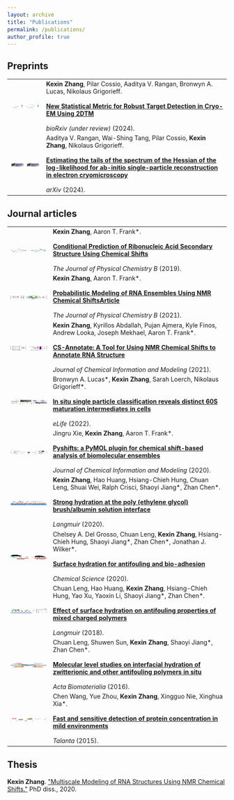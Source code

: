 ```yaml
---
layout: archive
title: "Publications"
permalink: /publications/
author_profile: true
---
```

## Preprints

|        |  |
|   :-:    | -       |  
| <img src='../images/publication/2dtmpvalue.png' align="center" width="200" height="10"> | __Kexin Zhang__, Pilar Cossio, Aaditya V. Rangan, Bronwyn A. Lucas, Nikolaus Grigorieff.  <br><br> [__New Statistical Metric for Robust Target Detection in Cryo-EM Using 2DTM__](https://www.biorxiv.org/content/10.1101/2024.10.01.616095v1)  <br><br> _bioRxiv (under review)_ (2024).|
| <img src='../images/publication/estimating.png' align="center" width="200" height="10"> | Aaditya V. Rangan, Wai-Shing Tang, Pilar Cossio, __Kexin Zhang__, Nikolaus Grigorieff.  <br><br> [__Estimating the tails of the spectrum of the Hessian of the log-likelihood for ab-initio single-particle reconstruction in electron cryomicroscopy__](https://arxiv.org/abs/2411.13263v1)  <br><br> _arXiv_ (2024).|

## Journal articles

|        |  |
|   :-:    | -       |
| <img src='../images/publication/cs-fold.jpg' align="center" width="200" height="10"> | __Kexin Zhang__, Aaron T. Frank*.  <br><br> [__Conditional Prediction of Ribonucleic Acid Secondary Structure Using Chemical Shifts__](https://pubs.acs.org/doi/full/10.1021/acs.jpcb.9b09814)  <br><br> _The Journal of Physical Chemistry B_ (2019).|
| <img src='../images/publication/cs-bme.jpeg' align="center" width="200" height="10"> | __Kexin Zhang__, Aaron T. Frank*.  <br><br> [__Probabilistic Modeling of RNA Ensembles Using NMR Chemical ShiftsArticle__](https://pubs.acs.org/doi/10.1021/acs.jpcb.1c05651)  <br><br> _The Journal of Physical Chemistry B_ (2021).|
| <img src='../images/publication/cs-annotate.jpeg' align="center" width="200" height="10"> | __Kexin Zhang__, Kyrillos Abdallah, Pujan Ajmera, Kyle Finos, Andrew Looka, Joseph Mekhael, Aaron T. Frank*.  <br><br> [__CS-Annotate: A Tool for Using NMR Chemical Shifts to Annotate RNA Structure__](https://pubs.acs.org/doi/10.1021/acs.jcim.1c00006#:~:text=At%20its%20core%2C%20CS-Annotate,from%20their%20chemical%20shift%20fingerprint.)  <br><br> _Journal of Chemical Information and Modeling_ (2021).|
| <img src='../images/publication/insitu.jpg' align="center" width="200" height="10"> | Bronwyn A. Lucas*, __Kexin Zhang__, Sarah Loerch, Nikolaus Grigorieff*. <br><br> [__In situ single particle classification reveals distinct 60S maturation intermediates in cells__](https://elifesciences.org/articles/79272.)  <br><br> _eLife_ (2022).|
| <img src='../images/publication/pyshifts.jpeg' align="center" width="200" height="10"> | Jingru Xie, __Kexin Zhang__, Aaron T. Frank*. <br><br> [__Pyshifts: a PyMOL plugin for chemical shift-based analysis of biomolecular ensembles__](https://doi.org/10.1021/acs.jcim.9b01039.)  <br><br> _Journal of Chemical Information and Modeling_ (2020).|
| <img src='../images/publication/stronghydration.jpeg' align="center" width="200" height="10"> | __Kexin Zhang__, Hao Huang, Hsiang-Chieh Hung, Chuan Leng, Shuai Wei, Ralph Crisci, Shaoyi Jiang*, Zhan Chen*. <br><br> [__Strong hydration at the poly (ethylene glycol) brush/albumin solution interface__](https://doi.org/10.1021/acs.langmuir.9b03680.)  <br><br> _Langmuir_ (2020).|
| <img src='../images/publication/surfacehydration.png' align="center" width="200" height="10"> | Chelsey A. Del Grosso, Chuan Leng, __Kexin Zhang__, Hsiang-Chieh Hung, Shaoyi Jiang*, Zhan Chen*, Jonathan J. Wilker*. <br><br> [__Surface hydration for antifouling and bio-adhesion__](https://doi.org/10.1039/D0SC03690K.)  <br><br> _Chemical Science_ (2020).|
| <img src='../images/publication/effects.jpeg' align="center" width="200" height="10"> | Chuan Leng, Hao Huang, __Kexin Zhang__, Hsiang-Chieh Hung, Yao Xu, Yaoxin Li, Shaoyi Jiang*, Zhan Chen*. <br><br> [__Effect of surface hydration on antifouling properties of mixed charged polymers__](https://doi.org/10.1021/acs.langmuir.8b00768.)  <br><br> _Langmuir_ (2018).|
| <img src='../images/publication/molecular.jpg' align="center" width="200" height="10"> | Chuan Leng, Shuwen Sun, __Kexin Zhang__, Shaoyi Jiang*, Zhan Chen*. <br><br> [__Molecular level studies on interfacial hydration of zwitterionic and other antifouling polymers in situ__](https://doi.org/10.1016/j.actbio.2016.02.030.)  <br><br> _Acta Biomaterialia_ (2016).|
| <img src='../images/publication/fast.jpg' align="center" width="200" height="10"> | Chen Wang, Yue Zhou, __Kexin Zhang__, Xingguo Nie, Xinghua Xia*. <br><br> [__Fast and sensitive detection of protein concentration in mild environments__](https://doi.org/10.1016/j.talanta.2014.12.046.)  <br><br> _Talanta_ (2015).|


## Thesis


__Kexin Zhang__. ["Multiscale Modeling of RNA Structures Using NMR Chemical Shifts."](https://deepblue.lib.umich.edu/handle/2027.42/163247) PhD diss., 2020.